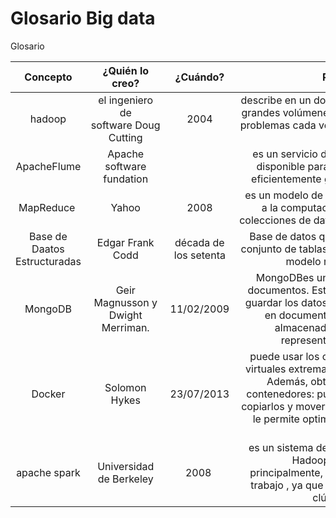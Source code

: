 # Glosario Big data

Glosario

|Concepto|¿Quién lo creo?|¿Cuándo?|Para qué sirve|Referencias
|:---:   |:---:          |:---:   |:---:         |:---:
|hadoop|  el ingeniero de software Doug Cutting |2004| describe en un documento técnicas para manejar grandes volúmenes de datos, desgranándolos en problemas cada vez más pequeños para hacerlos abordables.|(https://openwebinars.net/blog/que-es-hadoop/)
|ApacheFlume|Apache software fundation||es un servicio distribuido, fiable, y altamente disponible para recopilar, agregar, y mover eficientemente grandes cantidades de datos.|(https://bigdatadummy.com/2017/02/07/apache-flume/)
|MapReduce |Yahoo|2008| es un modelo de programación para dar soporte a la computación paralela sobre grandes colecciones de datos en grupos de computadoras|(https://es.wikipedia.org/wiki/MapReduce)
|Base de Daatos Estructuradas|Edgar Frank Codd|década de los setenta|	Base de datos que se puede percibir como un conjunto de tablas y se puede manipular según el modelo relacional de los datos|(https://www.ibm.com/support/knowledgecenter/es/SSFGJ4_7.6.0/com.ibm.mbs.doc/configur/r_ctr_db_structures.html)
|MongoDB |Geir Magnusson y Dwight Merriman.|11/02/2009|MongoDBes una base de datos orientada a documentos. Esto quiere decir que en lugar de guardar los datos en registros, guarda los datos en documentos. Estos documentos son almacenados en BSON, que es una representación binaria de JSON.|(https://www.mongodb.com/es/what-is-mongodb)
|Docker|Solomon Hykes|23/07/2013|puede usar los contenedores como máquinas virtuales extremadamente livianas y modulares. Además, obtiene flexibilidad con estos contenedores: puede crearlos, implementarlos, copiarlos y moverlos de un entorno a otro, lo cual le permite optimizar sus aplicaciones para la nube.|(https://www.redhat.com/es/topics/containers/what-is-docker)
|apache spark|Universidad de Berkeley|2008 |es un sistema de computación que se basa en Hadoop Map Reduce y que, principalmente, permite dividir o paralelizar el trabajo , ya que normalmente se instala en un clúster de máquina|(https://openwebinars.net/blog/que-es-apache-spark/)

